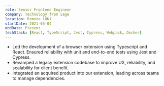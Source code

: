 ```yaml
---
role: Senior Frontend Engineer
company: Technology from Sage
location: Remote (UK)
startDate: 2021-05-04
endDate: Present
techStack: [React, TypeScript, Jest, Cypress, Webpack, Docker]
---
```

- Led the development of a browser extension using Typescript and React. Ensured reliability with unit and end-to-end tests using Jest and Cypress.
- Revamped a legacy extension codebase to improve UX, reliability, and scalability for client benefit.
- Integrated an acquired product into our extension, leading across teams to manage dependencies.
